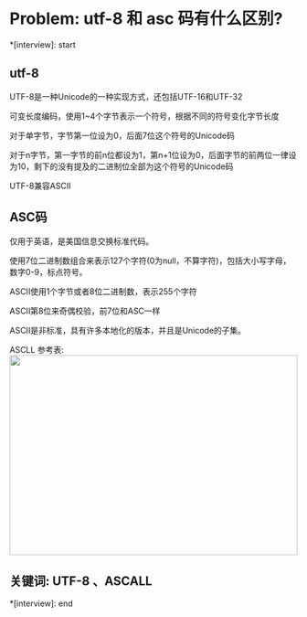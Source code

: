 # Problem: utf-8 和 asc 码有什么区别?

*[interview]: start

## utf-8
UTF-8是一种Unicode的一种实现方式，还包括UTF-16和UTF-32

可变长度编码，使用1~4个字节表示一个符号，根据不同的符号变化字节长度

对于单字节，字节第一位设为0，后面7位这个符号的Unicode码

对于n字节，第一字节的前n位都设为1，第n+1位设为0，后面字节的前两位一律设为10，剩下的没有提及的二进制位全部为这个符号的Unicode码

UTF-8兼容ASCII

## ASC码
仅用于英语，是美国信息交换标准代码。

使用7位二进制数组合来表示127个字符(0为null，不算字符)，包括大小写字母，数字0-9，标点符号。

ASCII使用1个字节或者8位二进制数，表示255个字符

ASCII第8位来奇偶校验，前7位和ASC一样

ASCII是非标准，具有许多本地化的版本，并且是Unicode的子集。

ASCLL 参考表:
<img src='https://pic1.zhimg.com/v2-b440b093fef9288d63f4c8e33a69609d_1440w.jpg?source=172ae18b' style='width:100%;height:350px'>

## 关键词: UTF-8 、ASCALL
*[interview]: end
